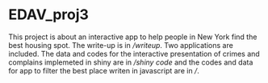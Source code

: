 # EDAV_proj3

This project is about an interactive app to help people in New York find the best housing spot. The write-up is in */writeup*. Two applications are included. The data and codes for the interactive presentation of crimes and complains implemeted in shiny are in */shiny code* and the codes and data for app to filter the best place writen in javascript are in */*.
